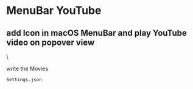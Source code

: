 # MenuBar YouTube
## add Icon in macOS MenuBar and play YouTube video on popover view

\

write the Movies 
~~~
Settings.json
~~~
